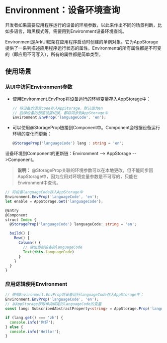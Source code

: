 # Environment：设备环境查询


开发者如果需要应用程序运行的设备的环境参数，以此来作出不同的场景判断，比如多语言，暗黑模式等，需要用到Environment设备环境查询。


Environment是ArkUI框架在应用程序启动时创建的单例对象。它为AppStorage提供了一系列描述应用程序运行状态的属性。Environment的所有属性都是不可变的（即应用不可写入），所有的属性都是简单类型。


## 使用场景


### 从UI中访问Environment参数

- 使用Environment.EnvProp将设备运行的环境变量存入AppStorage中：

  ```ts
  // 将设备的语言code存入AppStorage，默认值为en
  // 后续设备的预览设置切换，都将同步到AppStorage中
  Environment.EnvProp('languageCode', 'en');
  ```

- 可以使用\@StorageProp链接到Component中。Component会根据设备运行环境的变化而更新：

  ```ts
  @StorageProp('languageCode') lang : string = 'en';
  ```

设备环境到Component的更新链：Environment --&gt; AppStorage --&gt;Component。

> **说明：**
> \@StorageProp关联的环境参数可以在本地更改，但不能同步回AppStorage中，因为应用对环境变量参数是不可写的，只能在Environment中查询。


```ts
// 将设备languageCode存入AppStorage中
Environment.EnvProp('languageCode', 'en');
let enable = AppStorage.Get('languageCode');

@Entry
@Component
struct Index {
  @StorageProp('languageCode') languageCode: string = 'en';

  build() {
    Row() {
      Column() {
        // 输出当前设备的languageCode
        Text(this.languageCode)
      }
    }
  }
}
```


### 应用逻辑使用Environment


```ts
// 使用Environment.EnvProp将设备运行languageCode存入AppStorage中；
Environment.EnvProp('languageCode', 'en');
// 从AppStorage获取单向绑定的languageCode的变量
const lang: SubscribedAbstractProperty<string> = AppStorage.Prop('languageCode');

if (lang.get() === 'zh') {
  console.info('你好');
} else {
  console.info('Hello!');
}
```
